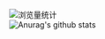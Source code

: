 ![浏览量统计](https://komarev.com/ghpvc/?username=yangqi93)</br>
![Anurag's github stats](https://github-readme-stats.vercel.app/api?username=yangqi93&count_private=true)</br>


<!--
**simplepeng/simplepeng** is a ✨ _special_ ✨ repository because its `README.md` (this file) appears on your GitHub profile.

Here are some ideas to get you started:

- 🔭 I’m currently working on ...
- 🌱 I’m currently learning ...
- 👯 I’m looking to collaborate on ...
- 🤔 I’m looking for help with ...
- 💬 Ask me about ...
- 📫 How to reach me: ...
- 😄 Pronouns: ...
- ⚡ Fun fact: ...
-->
